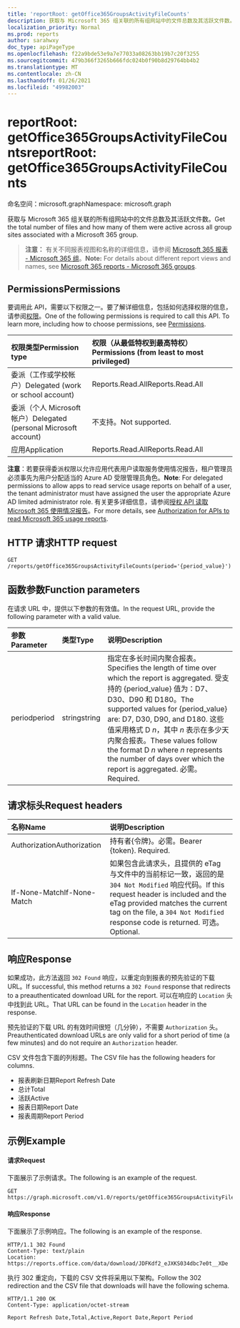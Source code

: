 ```yaml
---
title: 'reportRoot: getOffice365GroupsActivityFileCounts'
description: 获取与 Microsoft 365 组关联的所有组网站中的文件总数及其活跃文件数。
localization_priority: Normal
ms.prod: reports
author: sarahwxy
doc_type: apiPageType
ms.openlocfilehash: f22a9bde53e9a7e77033a08263bb19b7c20f3255
ms.sourcegitcommit: 479b366f3265b666fdc024b0f90b8d29764bb4b2
ms.translationtype: MT
ms.contentlocale: zh-CN
ms.lasthandoff: 01/26/2021
ms.locfileid: "49982003"
---
```

# <a name="reportroot-getoffice365groupsactivityfilecounts"></a><span data-ttu-id="25dd2-103">reportRoot: getOffice365GroupsActivityFileCounts</span><span class="sxs-lookup"><span data-stu-id="25dd2-103">reportRoot: getOffice365GroupsActivityFileCounts</span></span>

<span data-ttu-id="25dd2-104">命名空间：microsoft.graph</span><span class="sxs-lookup"><span data-stu-id="25dd2-104">Namespace: microsoft.graph</span></span>

<span data-ttu-id="25dd2-105">获取与 Microsoft 365 组关联的所有组网站中的文件总数及其活跃文件数。</span><span class="sxs-lookup"><span data-stu-id="25dd2-105">Get the total number of files and how many of them were active across all group sites associated with a Microsoft 365 group.</span></span>

> <span data-ttu-id="25dd2-106">**注意：** 有关不同报表视图和名称的详细信息，请参阅 [Microsoft 365 报表 - Microsoft 365 组](https://support.office.com/client/Office-365-groups-a27f1a99-3557-4f85-9560-a28e3d822a40)。</span><span class="sxs-lookup"><span data-stu-id="25dd2-106">**Note:** For details about different report views and names, see [Microsoft 365 reports - Microsoft 365 groups](https://support.office.com/client/Office-365-groups-a27f1a99-3557-4f85-9560-a28e3d822a40).</span></span>

## <a name="permissions"></a><span data-ttu-id="25dd2-107">Permissions</span><span class="sxs-lookup"><span data-stu-id="25dd2-107">Permissions</span></span>

<span data-ttu-id="25dd2-p101">要调用此 API，需要以下权限之一。要了解详细信息，包括如何选择权限的信息，请参阅[权限](/graph/permissions-reference)。</span><span class="sxs-lookup"><span data-stu-id="25dd2-p101">One of the following permissions is required to call this API. To learn more, including how to choose permissions, see [Permissions](/graph/permissions-reference).</span></span>

| <span data-ttu-id="25dd2-110">权限类型</span><span class="sxs-lookup"><span data-stu-id="25dd2-110">Permission type</span></span>                        | <span data-ttu-id="25dd2-111">权限（从最低特权到最高特权）</span><span class="sxs-lookup"><span data-stu-id="25dd2-111">Permissions (from least to most privileged)</span></span> |
| :------------------------------------- | :--------------------------------------- |
| <span data-ttu-id="25dd2-112">委派（工作或学校帐户）</span><span class="sxs-lookup"><span data-stu-id="25dd2-112">Delegated (work or school account)</span></span>     | <span data-ttu-id="25dd2-113">Reports.Read.All</span><span class="sxs-lookup"><span data-stu-id="25dd2-113">Reports.Read.All</span></span>                         |
| <span data-ttu-id="25dd2-114">委派（个人 Microsoft 帐户）</span><span class="sxs-lookup"><span data-stu-id="25dd2-114">Delegated (personal Microsoft account)</span></span> | <span data-ttu-id="25dd2-115">不支持。</span><span class="sxs-lookup"><span data-stu-id="25dd2-115">Not supported.</span></span>                           |
| <span data-ttu-id="25dd2-116">应用</span><span class="sxs-lookup"><span data-stu-id="25dd2-116">Application</span></span>                            | <span data-ttu-id="25dd2-117">Reports.Read.All</span><span class="sxs-lookup"><span data-stu-id="25dd2-117">Reports.Read.All</span></span>                         |

<span data-ttu-id="25dd2-118">**注意**：若要获得委派权限以允许应用代表用户读取服务使用情况报告，租户管理员必须事先为用户分配适当的 Azure AD 受限管理员角色。</span><span class="sxs-lookup"><span data-stu-id="25dd2-118">**Note**: For delegated permissions to allow apps to read service usage reports on behalf of a user, the tenant administrator must have assigned the user the appropriate Azure AD limited administrator role.</span></span> <span data-ttu-id="25dd2-119">有关更多详细信息，请参阅[授权 API 读取 Microsoft 365 使用情况报告](/graph/reportroot-authorization)。</span><span class="sxs-lookup"><span data-stu-id="25dd2-119">For more details, see [Authorization for APIs to read Microsoft 365 usage reports](/graph/reportroot-authorization).</span></span>

## <a name="http-request"></a><span data-ttu-id="25dd2-120">HTTP 请求</span><span class="sxs-lookup"><span data-stu-id="25dd2-120">HTTP request</span></span>


<!-- { "blockType": "ignored" } --> 

```http
GET /reports/getOffice365GroupsActivityFileCounts(period='{period_value}')
```

## <a name="function-parameters"></a><span data-ttu-id="25dd2-121">函数参数</span><span class="sxs-lookup"><span data-stu-id="25dd2-121">Function parameters</span></span>

<span data-ttu-id="25dd2-122">在请求 URL 中，提供以下参数的有效值。</span><span class="sxs-lookup"><span data-stu-id="25dd2-122">In the request URL, provide the following parameter with a valid value.</span></span>

| <span data-ttu-id="25dd2-123">参数</span><span class="sxs-lookup"><span data-stu-id="25dd2-123">Parameter</span></span> | <span data-ttu-id="25dd2-124">类型</span><span class="sxs-lookup"><span data-stu-id="25dd2-124">Type</span></span>   | <span data-ttu-id="25dd2-125">说明</span><span class="sxs-lookup"><span data-stu-id="25dd2-125">Description</span></span>                              |
| :-------- | :----- | :--------------------------------------- |
| <span data-ttu-id="25dd2-126">period</span><span class="sxs-lookup"><span data-stu-id="25dd2-126">period</span></span>    | <span data-ttu-id="25dd2-127">string</span><span class="sxs-lookup"><span data-stu-id="25dd2-127">string</span></span> | <span data-ttu-id="25dd2-128">指定在多长时间内聚合报表。</span><span class="sxs-lookup"><span data-stu-id="25dd2-128">Specifies the length of time over which the report is aggregated.</span></span> <span data-ttu-id="25dd2-129">受支持的 {period_value} 值为：D7、D30、D90 和 D180。</span><span class="sxs-lookup"><span data-stu-id="25dd2-129">The supported values for {period_value} are: D7, D30, D90, and D180.</span></span> <span data-ttu-id="25dd2-130">这些值采用格式 D *n*，其中 *n* 表示在多少天内聚合报表。</span><span class="sxs-lookup"><span data-stu-id="25dd2-130">These values follow the format D *n* where *n* represents the number of days over which the report is aggregated.</span></span> <span data-ttu-id="25dd2-131">必需。</span><span class="sxs-lookup"><span data-stu-id="25dd2-131">Required.</span></span> |

## <a name="request-headers"></a><span data-ttu-id="25dd2-132">请求标头</span><span class="sxs-lookup"><span data-stu-id="25dd2-132">Request headers</span></span>

| <span data-ttu-id="25dd2-133">名称</span><span class="sxs-lookup"><span data-stu-id="25dd2-133">Name</span></span>          | <span data-ttu-id="25dd2-134">说明</span><span class="sxs-lookup"><span data-stu-id="25dd2-134">Description</span></span>                              |
| :------------ | :--------------------------------------- |
| <span data-ttu-id="25dd2-135">Authorization</span><span class="sxs-lookup"><span data-stu-id="25dd2-135">Authorization</span></span> | <span data-ttu-id="25dd2-p104">持有者{令牌}。必需。</span><span class="sxs-lookup"><span data-stu-id="25dd2-p104">Bearer {token}. Required.</span></span>                |
| <span data-ttu-id="25dd2-138">If-None-Match</span><span class="sxs-lookup"><span data-stu-id="25dd2-138">If-None-Match</span></span> | <span data-ttu-id="25dd2-139">如果包含此请求头，且提供的 eTag 与文件中的当前标记一致，返回的是 `304 Not Modified` 响应代码。</span><span class="sxs-lookup"><span data-stu-id="25dd2-139">If this request header is included and the eTag provided matches the current tag on the file, a `304 Not Modified` response code is returned.</span></span> <span data-ttu-id="25dd2-140">可选。</span><span class="sxs-lookup"><span data-stu-id="25dd2-140">Optional.</span></span> |

## <a name="response"></a><span data-ttu-id="25dd2-141">响应</span><span class="sxs-lookup"><span data-stu-id="25dd2-141">Response</span></span>

<span data-ttu-id="25dd2-142">如果成功，此方法返回 `302 Found` 响应，以重定向到报表的预先验证的下载 URL。</span><span class="sxs-lookup"><span data-stu-id="25dd2-142">If successful, this method returns a `302 Found` response that redirects to a preauthenticated download URL for the report.</span></span> <span data-ttu-id="25dd2-143">可以在响应的 `Location` 头中找到此 URL。</span><span class="sxs-lookup"><span data-stu-id="25dd2-143">That URL can be found in the `Location` header in the response.</span></span>

<span data-ttu-id="25dd2-144">预先验证的下载 URL 的有效时间很短（几分钟），不需要 `Authorization` 头。</span><span class="sxs-lookup"><span data-stu-id="25dd2-144">Preauthenticated download URLs are only valid for a short period of time (a few minutes) and do not require an `Authorization` header.</span></span>

<span data-ttu-id="25dd2-145">CSV 文件包含下面的列标题。</span><span class="sxs-lookup"><span data-stu-id="25dd2-145">The CSV file has the following headers for columns.</span></span>

- <span data-ttu-id="25dd2-146">报表刷新日期</span><span class="sxs-lookup"><span data-stu-id="25dd2-146">Report Refresh Date</span></span>
- <span data-ttu-id="25dd2-147">总计</span><span class="sxs-lookup"><span data-stu-id="25dd2-147">Total</span></span>
- <span data-ttu-id="25dd2-148">活跃</span><span class="sxs-lookup"><span data-stu-id="25dd2-148">Active</span></span>
- <span data-ttu-id="25dd2-149">报表日期</span><span class="sxs-lookup"><span data-stu-id="25dd2-149">Report Date</span></span>
- <span data-ttu-id="25dd2-150">报表周期</span><span class="sxs-lookup"><span data-stu-id="25dd2-150">Report Period</span></span>

## <a name="example"></a><span data-ttu-id="25dd2-151">示例</span><span class="sxs-lookup"><span data-stu-id="25dd2-151">Example</span></span>

#### <a name="request"></a><span data-ttu-id="25dd2-152">请求</span><span class="sxs-lookup"><span data-stu-id="25dd2-152">Request</span></span>

<span data-ttu-id="25dd2-153">下面展示了示例请求。</span><span class="sxs-lookup"><span data-stu-id="25dd2-153">The following is an example of the request.</span></span>


<!--{
  "blockType": "ignored",
  "isComposable": true,
  "name": "reportroot_getoffice365groupsactivityfilecounts"
}-->

```msgraph-interactive
GET https://graph.microsoft.com/v1.0/reports/getOffice365GroupsActivityFileCounts(period='D7')
```


#### <a name="response"></a><span data-ttu-id="25dd2-154">响应</span><span class="sxs-lookup"><span data-stu-id="25dd2-154">Response</span></span>

<span data-ttu-id="25dd2-155">下面展示了示例响应。</span><span class="sxs-lookup"><span data-stu-id="25dd2-155">The following is an example of the response.</span></span>

<!-- {
  "blockType": "response",
  "truncated": true,
  "@odata.type": "microsoft.graph.report"
} -->

```http
HTTP/1.1 302 Found
Content-Type: text/plain
Location: https://reports.office.com/data/download/JDFKdf2_eJXKS034dbc7e0t__XDe
```

<span data-ttu-id="25dd2-156">执行 302 重定向，下载的 CSV 文件将采用以下架构。</span><span class="sxs-lookup"><span data-stu-id="25dd2-156">Follow the 302 redirection and the CSV file that downloads will have the following schema.</span></span>

<!-- { "blockType": "ignored" } --> 

```http
HTTP/1.1 200 OK
Content-Type: application/octet-stream

Report Refresh Date,Total,Active,Report Date,Report Period
```
<!-- uuid: 8fcb5dbc-d5aa-4681-8e31-b001d5168d79 
2015-10-25 14:57:30 UTC -->
<!-- {
  "type": "#page.annotation",
  "description": "Example",
  "keywords": "",
  "section": "documentation",
  "tocPath": "",
  "suppressions": [
  ]
}-->

